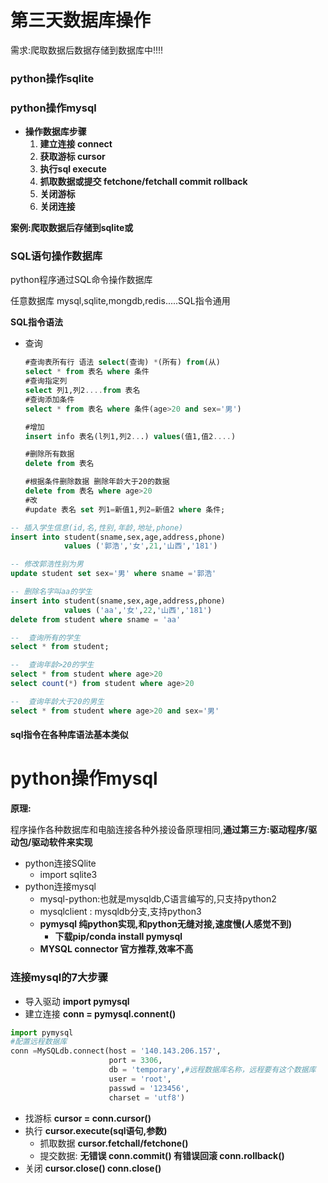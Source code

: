 

# 第三天数据库操作

需求:爬取数据后数据存储到数据库中!!!!

### python操作sqlite



### python操作mysql

* **操作数据库步骤**
  1. **建立连接 connect**
  2. **获取游标 cursor**
  3. **执行sql   execute**
  4. **抓取数据或提交   fetchone/fetchall     commit   rollback**
  5. **关闭游标**
  6. **关闭连接**

**案例:爬取数据后存储到sqlite或** 



### SQL语句操作数据库

python程序通过SQL命令操作数据库



任意数据库 mysql,sqlite,mongdb,redis.....SQL指令通用

**SQL指令语法**

* 查询

  ~~~sql
  #查询表所有行 语法 select(查询) *(所有) from(从)
  select * from 表名 where 条件
  #查询指定列
  select 列1,列2....from 表名
  #查询添加条件
  select * from 表名 where 条件(age>20 and sex='男')
  
  #增加
  insert info 表名(l列1,列2...) values(值1,值2....)
  
  #删除所有数据
  delete from 表名
  
  #根据条件删除数据 删除年龄大于20的数据
  delete from 表名 where age>20
  #改
  #update 表名 set 列1=新值1,列2=新值2 where 条件;
  ~~~

~~~sql
-- 插入学生信息(id,名,性别,年龄,地址,phone)
insert into student(sname,sex,age,address,phone)
            values ('郭浩','女',21,'山西','181')

-- 修改郭浩性别为男
update student set sex='男' where sname ='郭浩'

-- 删除名字叫aa的学生
insert into student(sname,sex,age,address,phone)
            values ('aa','女',22,'山西','181')
delete from student where sname = 'aa'

--  查询所有的学生
select * from student;

--  查询年龄>20的学生
select * from student where age>20
select count(*) from student where age>20

--  查询年龄大于20的男生
select * from student where age>20 and sex='男'
~~~





#### sql指令在各种库语法基本类似



# python操作mysql

**原理:**

程序操作各种数据库和电脑连接各种外接设备原理相同,**通过第三方:驱动程序/驱动包/驱动软件来实现**

* python连接SQlite 
  * import sqlite3
* python连接mysql
  * mysql-python:也就是mysqldb,C语言编写的,只支持python2
  * mysqlclient : mysqldb分支,支持python3
  * **pymysql 纯python实现,和python无缝对接,速度慢(人感觉不到)**
    * **下载pip/conda install pymysql**
  * **MYSQL connector 官方推荐,效率不高**





### 连接mysql的7大步骤

* 导入驱动  **import pymysql**
* 建立连接  **conn = pymysql.connent()**

~~~python
import pymysql
#配置远程数据库
conn =MySQLdb.connect(host = '140.143.206.157',
                      port = 3306,
                      db = 'temporary',#远程数据库名称，远程要有这个数据库
                      user = 'root',
                      passwd = '123456',
                      charset = 'utf8')
~~~





* 找游标 **cursor = conn.cursor()**
* 执行 **cursor.execute(sql语句,参数)**
  * 抓取数据  **cursor.fetchall/fetchone()**
  * 提交数据: **无错误 conn.commit()   有错误回滚  conn.rollback()**
* 关闭  **cursor.close()     conn.close()**























